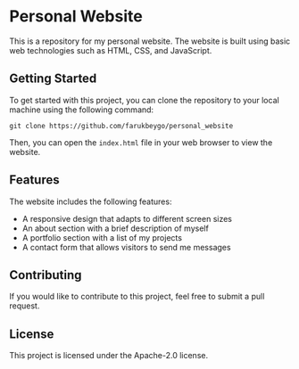 # Personal Website

This is a repository for my personal website. The website is built using basic web technologies such as HTML, CSS, and JavaScript.

## Getting Started

To get started with this project, you can clone the repository to your local machine using the following command:

```
git clone https://github.com/farukbeygo/personal_website
```


Then, you can open the `index.html` file in your web browser to view the website.

## Features

The website includes the following features:

* A responsive design that adapts to different screen sizes
* An about section with a brief description of myself
* A portfolio section with a list of my projects
* A contact form that allows visitors to send me messages

## Contributing

If you would like to contribute to this project, feel free to submit a pull request.

## License

This project is licensed under the  Apache-2.0 license.
